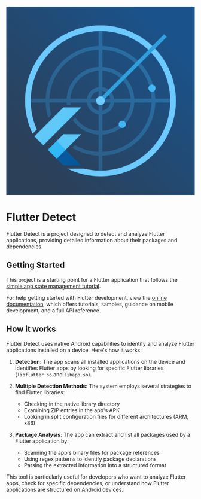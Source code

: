 <p align="center">
  <img src="./assets/icon/play_store_512.png" />
</p>

# Flutter Detect

Flutter Detect is a project designed to detect and analyze Flutter applications, providing detailed information about their packages and dependencies.

## Getting Started

This project is a starting point for a Flutter application that follows the
[simple app state management
tutorial](https://flutter.dev/to/state-management-sample).

For help getting started with Flutter development, view the
[online documentation](https://docs.flutter.dev), which offers tutorials,
samples, guidance on mobile development, and a full API reference.

## How it works

Flutter Detect uses native Android capabilities to identify and analyze Flutter applications installed on a device. Here's how it works:

1. **Detection**: The app scans all installed applications on the device and identifies Flutter apps by looking for specific Flutter libraries (`libflutter.so` and `libapp.so`).

1. **Multiple Detection Methods**: The system employs several strategies to find Flutter libraries:
   - Checking in the native library directory
   - Examining ZIP entries in the app's APK
   - Looking in split configuration files for different architectures (ARM, x86)

1. **Package Analysis**: The app can extract and list all packages used by a Flutter application by:
   - Scanning the app's binary files for package references
   - Using regex patterns to identify package declarations
   - Parsing the extracted information into a structured format

This tool is particularly useful for developers who want to analyze Flutter apps, check for specific dependencies, or understand how Flutter applications are structured on Android devices.
